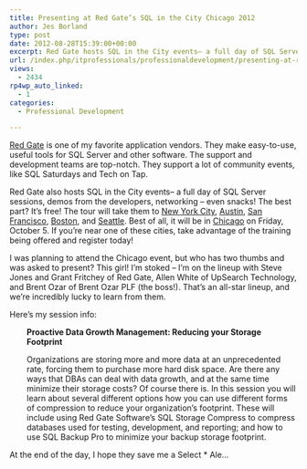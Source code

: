 ```yaml
---
title: Presenting at Red Gate’s SQL in the City Chicago 2012
author: Jes Borland
type: post
date: 2012-08-28T15:39:00+00:00
excerpt: Red Gate hosts SQL in the City events– a full day of SQL Server sessions, demos from the developers, networking – even snacks! The best part? It’s free!
url: /index.php/itprofessionals/professionaldevelopment/presenting-at-red-gate-s/
views:
  - 2434
rp4wp_auto_linked:
  - 1
categories:
  - Professional Development

---
```

[Red Gate][1] is one of my favorite application vendors. They make easy-to-use, useful tools for SQL Server and other software. The support and development teams are top-notch. They support a lot of community events, like SQL Saturdays and Tech on Tap.

Red Gate also hosts SQL in the City events– a full day of SQL Server sessions, demos from the developers, networking – even snacks! The best part? It’s free! The tour will take them to [New York City][2], [Austin][3], [San Francisco][4], [Boston][5], and [Seattle][6]. Best of all, it will be in [Chicago][7] on Friday, October 5. If you’re near one of these cities, take advantage of the training being offered and register today!

I was planning to attend the Chicago event, but who has two thumbs and was asked to present? This girl! I’m stoked – I’m on the lineup with Steve Jones and Grant Fritchey of Red Gate, Allen White of UpSearch Technology, and Brent Ozar of Brent Ozar PLF (the boss!). That’s an all-star lineup, and we’re incredibly lucky to learn from them.

Here’s my session info:

<p style="padding-left: 30px;">
  <strong>Proactive Data Growth Management: Reducing your Storage Footprint</strong>
</p>

<p style="padding-left: 30px;">
  Organizations are storing more and more data at an unprecedented rate, forcing them to purchase more hard disk space. Are there any ways that DBAs can deal with data growth, and at the same time minimize their storage costs? Of course there is. In this session you will learn about several different options how you can use different forms of compression to reduce your organization’s footprint. These will include using Red Gate Software’s SQL Storage Compress to compress databases used for testing, development, and reporting; and how to use SQL Backup Pro to minimize your backup storage footprint.
</p>

At the end of the day, I hope they save me a Select * Ale…

 [1]: http://red-gate.com/
 [2]: http://sqlinthecity.red-gate.com/new-york-2012
 [3]: http://sqlinthecity.red-gate.com/austin-2012
 [4]: http://sqlinthecity.red-gate.com/san-francisco-2012
 [5]: http://sqlinthecity.red-gate.com/boston-2012
 [6]: http://sqlinthecity.red-gate.com/seattle-2012
 [7]: http://sqlinthecity.red-gate.com/chicago-2012